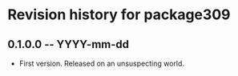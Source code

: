 # Revision history for package309

## 0.1.0.0 -- YYYY-mm-dd

* First version. Released on an unsuspecting world.
